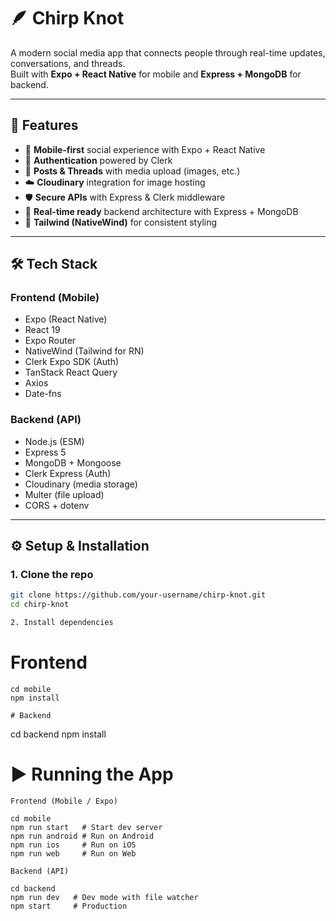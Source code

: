 # 🪶 Chirp Knot

A modern social media app that connects people through real-time updates, conversations, and threads.  
Built with **Expo + React Native** for mobile and **Express + MongoDB** for backend.

---

## 🚀 Features

- 📱 **Mobile-first** social experience with Expo + React Native
- 🔐 **Authentication** powered by Clerk
- 💬 **Posts & Threads** with media upload (images, etc.)
- ☁️ **Cloudinary** integration for image hosting
- 🛡️ **Secure APIs** with Express & Clerk middleware
- 📡 **Real-time ready** backend architecture with Express + MongoDB
- 🎨 **Tailwind (NativeWind)** for consistent styling

---

## 🛠️ Tech Stack

### Frontend (Mobile)

- Expo (React Native)
- React 19
- Expo Router
- NativeWind (Tailwind for RN)
- Clerk Expo SDK (Auth)
- TanStack React Query
- Axios
- Date-fns

### Backend (API)

- Node.js (ESM)
- Express 5
- MongoDB + Mongoose
- Clerk Express (Auth)
- Cloudinary (media storage)
- Multer (file upload)
- CORS + dotenv

---

## ⚙️ Setup & Installation

### 1. Clone the repo

```bash
git clone https://github.com/your-username/chirp-knot.git
cd chirp-knot

2. Install dependencies
```

# Frontend

```
cd mobile
npm install

# Backend
```

cd backend
npm install

# ▶️ Running the App

```
Frontend (Mobile / Expo)

cd mobile
npm run start   # Start dev server
npm run android # Run on Android
npm run ios     # Run on iOS
npm run web     # Run on Web
```

```
Backend (API)

cd backend
npm run dev   # Dev mode with file watcher
npm start     # Production
```
